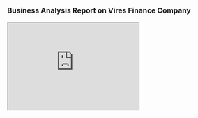 ### Business Analysis Report on Vires Finance Company


<iframe src="https://docs.google.com/document/d/e/2PACX-1vRtcS9GJnUQpveZR_F3c7eAEB95mzUzB0SY5vdGL_VOkG50HaneQPsPu3AnAK9j6nddw6nysvGHz72J/pub" height="200" width="300"></iframe>


